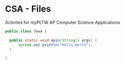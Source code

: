 # CSA - Files
Activites for myPLTW AP Computer Science Applications
```java
public class Java {
  
  public static void main(String[] args) {
      System.out.println("Hello World");
  }
  
}
```
